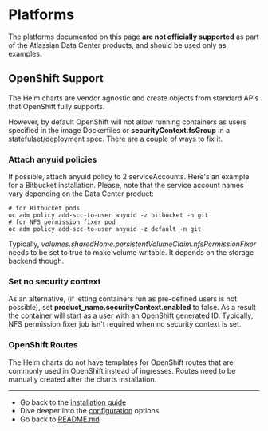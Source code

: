 # Platforms
The platforms documented on this page **are not officially supported** as part of the Atlassian Data Center products, and should be used only as examples.

## OpenShift Support

The Helm charts are vendor agnostic and create objects from standard APIs that OpenShift fully supports.

However, by default OpenShift will not allow running containers as users specified in the image Dockerfiles
or **securityContext.fsGroup** in a statefulset/deployment spec. There are a couple of ways to fix it.

### Attach anyuid policies
If possible, attach anyuid policy to 2 serviceAccounts. Here's an example for a Bitbucket installation.
Please, note that the service account names vary depending on the Data Center product:

```shell
# for Bitbucket pods
oc adm policy add-scc-to-user anyuid -z bitbucket -n git
# for NFS permission fixer pod
oc adm policy add-scc-to-user anyuid -z default -n git
```
Typically, *volumes.sharedHome.persistentVolumeClaim.nfsPermissionFixer* needs to be set to true to make volume writable.
It depends on the storage backend though.

### Set no security context

As an alternative, (if letting containers run as pre-defined users is not possible), set **product_name.securityContext.enabled** to false.
As a result the container will start as a user with an OpenShift generated ID.
Typically, NFS permission fixer job isn't required when no security context is set.

### OpenShift Routes

The Helm charts do not have templates for OpenShift routes that are commonly used in OpenShift instead of ingresses.
Routes need to be manually created after the charts installation. 

***
* Go back to the [installation guide](installation/INSTALLATION.md)
* Dive deeper into the [configuration](installation/CONFIGURATION.md) options
* Go back to [README.md](README.md)
